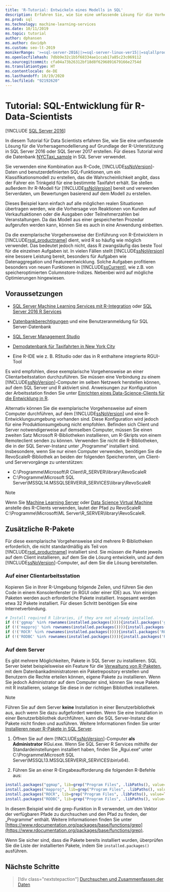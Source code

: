 ```yaml
---
title: 'R-Tutorial: Entwickeln eines Modells in SQL'
description: Erfahren Sie, wie Sie eine umfassende Lösung für die Vorhersagemodellierung auf Grundlage der R-Unterstützung in SQL Server 2016 oder SQL Server 2017 erstellen.
ms.prod: sql
ms.technology: machine-learning-services
ms.date: 10/11/2019
ms.topic: tutorial
author: dphansen
ms.author: davidph
ms.custom: seo-lt-2019
monikerRange: '>=sql-server-2016||>=sql-server-linux-ver15||=sqlallproducts-allversions'
ms.openlocfilehash: 7dbb9e32c1b5f68334ae1ccab17a85c23c069112
ms.sourcegitcommit: cfa04a73b26312bf18d8f6296891679166e2754d
ms.translationtype: HT
ms.contentlocale: de-DE
ms.lasthandoff: 10/19/2020
ms.locfileid: "92192620"
---
```

# <a name="tutorial-sql-development-for-r-data-scientists"></a>Tutorial: SQL-Entwicklung für R-Data-Scientists
[!INCLUDE [SQL Server 2016](../../includes/applies-to-version/sqlserver2016.md)]

In diesem Tutorial für Data Scientists erfahren Sie, wie Sie eine umfassende Lösung für die Vorhersagemodellierung auf Grundlage der R-Unterstützung in SQL Server 2016 oder SQL Server 2017 erstellen. Für dieses Tutorial wird die Datenbank [NYCTaxi_sample](demo-data-nyctaxi-in-sql.md) in SQL Server verwendet. 

Sie verwenden eine Kombination aus R-Code, [!INCLUDE[ssNoVersion](../../includes/ssnoversion-md.md)]-Daten und benutzerdefinierten SQL-Funktionen, um ein Klassifikationsmodell zu erstellen, das die Wahrscheinlichkeit angibt, dass der Fahrer ein Trinkgeld für eine bestimmte Taxifahrt erhält. Sie stellen außerdem Ihr R-Modell für [!INCLUDE[ssNoVersion](../../includes/ssnoversion-md.md)] bereit und verwenden Serverdaten, um Bewertungen basierend auf dem Modell zu erstellen.

Dieses Beispiel kann einfach auf alle möglichen realen Situationen übertragen werden, wie die Vorhersage von Reaktionen von Kunden auf Verkaufsaktionen oder die Ausgaben oder Teilnehmerzahlen bei Veranstaltungen. Da das Modell aus einer gespeicherten Prozedur aufgerufen werden kann, können Sie es auch in eine Anwendung einbetten.

Da die exemplarische Vorgehensweise der Einführung von R-Entwicklern in [!INCLUDE[rsql_productname](../../includes/rsql-productname-md.md)] dient, wird R so häufig wie möglich verwendet. Das bedeutet jedoch nicht, dass R zwangsläufig das beste Tool für die einzelnen Aufgaben ist. In vielen Fällen stellt [!INCLUDE[ssNoVersion](../../includes/ssnoversion-md.md)] eine bessere Leistung bereit, besonders für Aufgaben wie Datenaggregation und Featureentwicklung.  Solche Aufgaben profitieren besonders von neuen Funktionen in [!INCLUDE[ssCurrent](../../includes/sscurrent-md.md)], wie z.B. von speicheroptimierten Columnstore-Indizes. Nebenbei wird auf mögliche Optimierungen hingewiesen.

## <a name="prerequisites"></a>Voraussetzungen

+ [SQL Server Machine Learning Services mit R-Integration](../install/sql-machine-learning-services-windows-install.md#verify-installation) oder [SQL Server 2016 R Services](../install/sql-r-services-windows-install.md)

+ [Datenbankberechtigungen](../security/user-permission.md) und eine Benutzeranmeldung für SQL Server-Datenbank

+ [SQL Server Management Studio](../../ssms/download-sql-server-management-studio-ssms.md)

+ [Demodatenbank für Taxifahrten in New York City](demo-data-nyctaxi-in-sql.md)

+ Eine R-IDE wie z. B. RStudio oder das in R enthaltene integrierte RGUI-Tool

Es wird empfohlen, diese exemplarische Vorgehensweise an einer Clientarbeitsstation durchzuführen. Sie müssen eine Verbindung zu einem [!INCLUDE[ssNoVersion](../../includes/ssnoversion-md.md)]-Computer im selben Netzwerk herstellen können, auf dem SQL Server und R aktiviert sind. Anweisungen zur Konfiguration der Arbeitsstation finden Sie unter [Einrichten eines Data-Science-Clients für die Entwicklung in R](../r/set-up-a-data-science-client.md).

Alternativ können Sie die exemplarische Vorgehensweise auf einem Computer durchführen, auf dem [!INCLUDE[ssNoVersion](../../includes/ssnoversion-md.md)] und eine R-Entwicklungsumgebung vorhanden sind. Diese Konfiguration wird jedoch für eine Produktionsumgebung nicht empfohlen. Befinden sich Client und Server notwendigerweise auf demselben Computer, müssen Sie einen zweiten Satz Microsoft R-Bibliotheken installieren, um R-Skripts von einem Remoteclient senden zu können. Verwenden Sie nicht die R-Bibliotheken, die in der SQL Server-Instanz unter „Programme“ installiert sind. Insbesondere, wenn Sie nur einen Computer verwenden, benötigen Sie die RevoScaleR-Bibliothek an beiden der folgenden Speicherorten, um Client- und Servervorgänge zu unterstützen:

+ C:\Programme\Microsoft\R Client\R_SERVER\library\RevoScaleR 
+ C:\Programme\Microsoft SQL Server\MSSQL14.MSSQLSERVER\R_SERVICES\library\RevoScaleR

> [!NOTE]
> Wenn Sie [Machine Learning Server](/machine-learning-server/) oder [Data Science Virtual Machine](/azure/machine-learning/data-science-virtual-machine/) anstelle des R-Clients verwenden, lautet der Pfad zu RevoScaleR C:\Programme\Microsoft\ML Server\R_SERVER\library\RevoScaleR.

<a name="add-packages"></a>

## <a name="additional-r-packages"></a>Zusätzliche R-Pakete

Für diese exemplarische Vorgehensweise sind mehrere R-Bibliotheken erforderlich, die nicht standardmäßig als Teil von [!INCLUDE[rsql_productname](../../includes/rsql-productname-md.md)] installiert sind. Sie müssen die Pakete jeweils auf dem Client installieren, auf dem Sie die Lösung entwickeln, und auf dem [!INCLUDE[ssNoVersion](../../includes/ssnoversion-md.md)]-Computer, auf dem Sie die Lösung bereitstellen.

### <a name="on-a-client-workstation"></a>Auf einer Clientarbeitsstation

Kopieren Sie in Ihrer R-Umgebung folgende Zeilen, und führen Sie den Code in einem Konsolenfenster (in RGUI oder einer IDE) aus. Von einigen Paketen werden auch erforderliche Pakete installiert. Insgesamt werden etwa 32 Pakete installiert. Für diesen Schritt benötigen Sie eine Internetverbindung.
    
  ```R
  # Install required R libraries, if they are not already installed.
  if (!('ggmap' %in% rownames(installed.packages()))){install.packages('ggmap')}
  if (!('mapproj' %in% rownames(installed.packages()))){install.packages('mapproj')}
  if (!('ROCR' %in% rownames(installed.packages()))){install.packages('ROCR')}
  if (!('RODBC' %in% rownames(installed.packages()))){install.packages('RODBC')}
  ```

### <a name="on-the-server"></a>Auf dem Server

Es gibt mehrere Möglichkeiten, Pakete in SQL Server zu installieren. SQL Server bietet beispielsweise ein Feature für die [Verwaltung von R-Paketen](../package-management/install-additional-r-packages-on-sql-server.md), mit dem Datenbankadministratoren ein Paketrepository erstellen und Benutzern die Rechte erteilen können, eigene Pakete zu installieren. Wenn Sie jedoch Administrator auf dem Computer sind, können Sie neue Pakete mit R installieren, solange Sie diese in der richtigen Bibliothek installieren.

> [!NOTE]
> Führen Sie auf dem Server **keine** Installation in einer Benutzerbibliothek aus, auch wenn Sie dazu aufgefordert werden. Wenn Sie eine Installation in einer Benutzerbibliothek durchführen, kann die SQL Server-Instanz die Pakete nicht finden und ausführen. Weitere Informationen finden Sie unter [Installieren neuer R-Pakete in SQL Server](../package-management/install-additional-r-packages-on-sql-server.md).

1. Öffnen Sie auf dem [!INCLUDE[ssNoVersion](../../includes/ssnoversion-md.md)]-Computer **als Administrator** RGui.exe.  Wenn Sie SQL Server R Services mithilfe der Standardeinstellungen installiert haben, finden Sie „Rgui.exe“ unter C:\Programme\Microsoft SQL Server\MSSQL13.MSSQLSERVER\R_SERVICES\bin\x64).

2. Führen Sie an einer R-Eingabeaufforderung die folgenden R-Befehle aus:
  
  ```R
  install.packages("ggmap", lib=grep("Program Files", .libPaths(), value=TRUE)[1])
  install.packages("mapproj", lib=grep("Program Files", .libPaths(), value=TRUE)[1])
  install.packages("ROCR", lib=grep("Program Files", .libPaths(), value=TRUE)[1])
  install.packages("RODBC", lib=grep("Program Files", .libPaths(), value=TRUE)[1])
  ```
  In diesem Beispiel wird die grep-Funktion in R verwendet, um den Vektor der verfügbaren Pfade zu durchsuchen und den Pfad zu finden, der „Programme“ enthält. Weitere Informationen finden Sie unter [https://www.rdocumentation.org/packages/base/functions/grep](https://www.rdocumentation.org/packages/base/functions/grep).

  Wenn Sie sicher sind, dass die Pakete bereits installiert wurden, überprüfen Sie die Liste der installierten Pakete, indem Sie `installed.packages()` ausführen.

## <a name="next-steps"></a>Nächste Schritte

> [!div class="nextstepaction"]
> [Durchsuchen und Zusammenfassen der Daten](walkthrough-view-and-summarize-data-using-r.md)